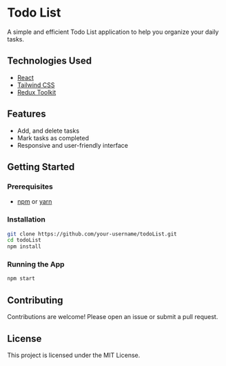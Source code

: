 # Todo List

A simple and efficient Todo List application to help you organize your daily tasks.

## Technologies Used

- [React](https://reactjs.org/)
- [Tailwind CSS](https://tailwindcss.com/)
- [Redux Toolkit](https://redux-toolkit.js.org/)

## Features

- Add, and delete tasks
- Mark tasks as completed
- Responsive and user-friendly interface

## Getting Started

### Prerequisites

- [npm](https://www.npmjs.com/) or [yarn](https://yarnpkg.com/)

### Installation

```bash
git clone https://github.com/your-username/todoList.git
cd todoList
npm install
```

### Running the App

```bash
npm start
```

## Contributing

Contributions are welcome! Please open an issue or submit a pull request.

## License

This project is licensed under the MIT License.
